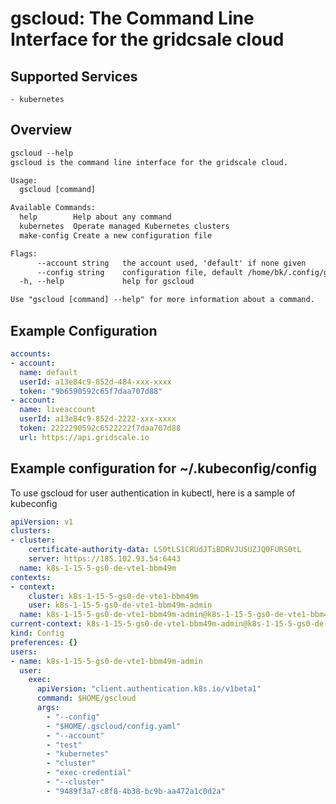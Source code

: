 # gscloud: The Command Line Interface for the gridcsale cloud

## Supported Services

    - kubernetes

## Overview

```txt
gscloud --help
gscloud is the command line interface for the gridscale cloud.

Usage:
  gscloud [command]

Available Commands:
  help        Help about any command
  kubernetes  Operate managed Kubernetes clusters
  make-config Create a new configuration file

Flags:
      --account string   the account used, 'default' if none given
      --config string    configuration file, default /home/bk/.config/gridscale/config.yaml
  -h, --help             help for gscloud

Use "gscloud [command] --help" for more information about a command.
```

## Example Configuration

```yml
accounts:
- account:
  name: default
  userId: a13e84c9-852d-484-xxx-xxxx
  token: "9b6590592c65f7daa707d88"
- account:
  name: liveaccount
  userId: a13e84c9-852d-2222-xxx-xxxx
  token: 2222290592c6522222f7daa707d88
  url: https://api.gridscale.io

```

## Example configuration for ~/.kubeconfig/config

To use gscloud for user authentication in kubectl, here is a sample of kubeconfig

```yml
apiVersion: v1
clusters:
- cluster:
    certificate-authority-data: LS0tLS1CRUdJTiBDRVJUSUZJQ0FURS0tL
    server: https://185.102.93.54:6443
  name: k8s-1-15-5-gs0-de-vte1-bbm49m
contexts:
- context:
    cluster: k8s-1-15-5-gs0-de-vte1-bbm49m
    user: k8s-1-15-5-gs0-de-vte1-bbm49m-admin
  name: k8s-1-15-5-gs0-de-vte1-bbm49m-admin@k8s-1-15-5-gs0-de-vte1-bbm49m
current-context: k8s-1-15-5-gs0-de-vte1-bbm49m-admin@k8s-1-15-5-gs0-de-vte1-bbm49m
kind: Config
preferences: {}
users:
- name: k8s-1-15-5-gs0-de-vte1-bbm49m-admin
  user:
    exec:
      apiVersion: "client.authentication.k8s.io/v1beta1"
      command: $HOME/gscloud
      args:
        - "--config"
        - "$HOME/.gscloud/config.yaml"
        - "--account"
        - "test"
        - "kubernetes"
        - "cluster"
        - "exec-credential"
        - "--cluster"
        - "9489f3a7-c8f8-4b38-bc9b-aa472a1c0d2a"
```
